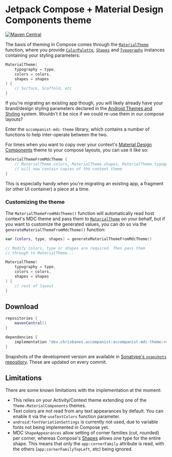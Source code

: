 # Jetpack Compose + Material Design Components theme

[![Maven Central](https://maven-badges.herokuapp.com/maven-central/dev.chrisbanes.accompanist/accompanist-mdc-theme/badge.svg)](https://search.maven.org/search?q=g:dev.chrisbanes.accompanist)

The basis of theming in Compose comes through the [`MaterialTheme`][materialtheme] function, where you provide [`ColorPalette`](https://developer.android.com/reference/kotlin/androidx/ui/material/ColorPalette), [`Shapes`](https://developer.android.com/reference/kotlin/androidx/ui/material/Shapes) and [`Typography`](https://developer.android.com/reference/kotlin/androidx/ui/material/Typography) instances containing your styling parameters:

``` kotlin
MaterialTheme(
    typography = type,
    colors = colors,
    shapes = shapes
) {
    // Surface, Scaffold, etc
}
```

If you're migrating an existing app though, you will likely already have your brand/design styling parameters declared in the [Android Themes and Styling](https://medium.com/androiddevelopers/android-styling-themes-vs-styles-ebe05f917578) system. Wouldn't it be nice if we could re-use them in our compose layouts? 

Enter the `accompanist-mdc-theme` library, which contains a number of functions to help inter-operate between the two.

For times when you want to copy over your context's [Material Design Components][mdc] theme to your compose layouts, you can use it like so:


``` kotlin
MaterialThemeFromMdcTheme {
    // MaterialTheme.colors, MaterialTheme.shapes, MaterialTheme.typography
    // will now contain copies of the context theme
}
```

This is especially handy when you're migrating an existing app, a fragment (or other UI container) a piece at a time.

### Customizing the theme

The `MaterialThemeFromMdcTheme()` function will automatically read host context's MDC theme and pass them to [`MaterialTheme`][materialtheme] on your behalf, but if you want to customize the generated values, you can do so via the `generateMaterialThemeFromMdcTheme()` function:

``` kotlin
var (colors, type, shapes) = generateMaterialThemeFromMdcTheme()

// Modify colors, type or shapes are required. Then pass them
// through to MaterialTheme...

MaterialTheme(
    typography = type,
    colors = colors,
    shapes = shapes
) {
    // rest of layout
}
```

## Download

```groovy
repositories {
    mavenCentral()
}

dependencies {
    implementation "dev.chrisbanes.accompanist:accompanist-mdc-theme:<version>"
}
```

Snapshots of the development version are available in [Sonatype's `snapshots` repository][snap]. These are updated on every commit.

[compose]: https://developer.android.com/jetpack/compose
[snap]: https://oss.sonatype.org/content/repositories/snapshots/
[mdc]: https://material.io/develop/android/

## Limitations

There are some known limitations with the implementation at the moment:

* This relies on your Activity/Context theme extending one of the `Theme.MaterialComponents` themes.
* Text colors are not read from any text appearances by default. You can enable it via the `useTextColors` function parameter.
* `android:fontVariationSettings` is currently not used, due to variable fonts not being implemented in Compose yet.
* MDC `ShapeAppearances` allow setting of corner families (cut, rounded) per corner, whereas Compose's [Shapes][shapes] allows one type for the entire shape. This means that only the `app:cornerFamily` attribute is read, with the others (`app:cornerFamilyTopLeft`, etc) being ignored.

 [materialtheme]: https://developer.android.com/reference/kotlin/androidx/ui/material/MaterialTheme
 [shapes]: https://developer.android.com/reference/kotlin/androidx/ui/material/Shapes